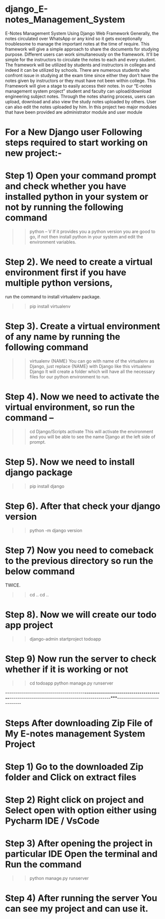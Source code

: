 # django_E-notes_Management_System
E-Notes Management System Using Django Web Framework
Generally, the notes circulated over WhatsApp or any kind so it gets exceptionally troublesome to manage the important notes at the time of require. This framework will
give a simple approach to share the documents for studying purpose. Different users can work simultaneously on the framework. It'll be simple for the instructors to circulate the
notes to each and every student. The framework will be utilized by students and instructors in colleges and indeed it can be utilized by schools. There are numerous
students who confront issue in studying at the exam time since either they don’t have the notes given by instructors or they must have not been within college. This
Framework will give a stage to easily access their notes. In our “E-notes management system project” student and faculty can upload/download engineering subject notes.
Through the notes sharing process, users can upload, download and also view the study notes uploaded by others. User can also edit the notes uploaded by him. In this project
two major modules that have been provided are administrator module and user module


# For a New Django user Following steps required to start working on new project:-

# Step 1) Open your command prompt and check whether you have installed python in your system or not by running the following command
>> python – V
If it provides you a python version you are good to go, if not then install python in
your system and edit the environment variables.

# Step 2). We need to create a virtual environment first if you have multiple python versions,
run the command to install virtualenv package.
>> pip install virtualenv

# Step 3). Create a virtual environment of any name by running the following command
>> virtualenv {NAME}
You can go with name of the virtualenv as Django, just replace {NAME} with Django
like this
>> virtualenv Django
It will create a folder which will have all the necessary files for our python
environment to run.

# Step 4). Now we need to activate the virtual environment, so run the command –
>>cd Django/Scripts
>>activate
This will activate the environment and you will be able to see the name Django at
the left side of prompt.

# Step 5). Now we need to install django package
>>pip install django

# Step 6). After that check your django version
>>python -m django version

# Step 7) Now you need to comeback to the previous directory so run the below command
TWICE.
>> cd ..
>> cd ..


# Step 8). Now we will create our todo app project
>>django-admin startproject todoapp

# Step 9) Now run the server to check whether if it is working or not
>> cd todoapp
>> python manage.py runserver

----------------------------------------***---------------------------------------***---------------------------------------------------***-----------------------------

# Steps After downloading Zip File of My E-notes management System Project


# Step 1) Go to the downloaded Zip folder and Click on extract files

# Step 2) Right click on project and Select open with option either using Pycharm IDE / VsCode

# Step 3) After opening the project in particular IDE Open the terminal and Run the command
>> python manage.py runserver

# Step 4) After running the server You can see my project and can use it.
